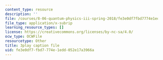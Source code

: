 ```yaml
---
content_type: resource
description: ''
file: /courses/8-06-quantum-physics-iii-spring-2018/fe3e0df7fbd7774e1edd052e17a3966a_BkCyJ6Nr7qU.srt
file_type: application/x-subrip
learning_resource_types: []
license: https://creativecommons.org/licenses/by-nc-sa/4.0/
ocw_type: OCWFile
resourcetype: Other
title: 3play caption file
uid: fe3e0df7-fbd7-774e-1edd-052e17a3966a
---
```

